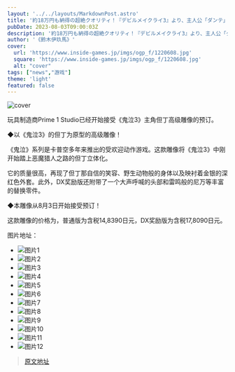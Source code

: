 ```yaml
---
layout: '../../layouts/MarkdownPost.astro'
title: '約18万円も納得の超絶クオリティ！『デビルメイクライ3』より、主人公「ダンテ」が高級スタチューに―その造形ランクはSSS'
pubDate: 2023-08-03T09:00:03Z
description: '約18万円も納得の超絶クオリティ！『デビルメイクライ3』より、主人公「ダンテ」が高級スタチューに―その造形ランクはSSS'
author: '《鈴木伊玖馬》'
cover:
  url: 'https://www.inside-games.jp/imgs/ogp_f/1220608.jpg'
  square: 'https://www.inside-games.jp/imgs/ogp_f/1220608.jpg'
  alt: "cover"
tags: ["news","游戏"]
theme: 'light'
featured: false
---
```


![cover](https://www.inside-games.jp/imgs/ogp_f/1220608.jpg)

玩具制造商Prime 1 Studio已经开始接受《鬼泣3》主角但丁高级雕像的预订。

◆以《鬼泣3》的但丁为原型的高级雕像！

《鬼泣》系列是卡普空多年来推出的受欢迎动作游戏。这款雕像将《鬼泣3》中刚开始踏上恶魔猎人之路的但丁立体化。

它的质量很高，再现了但丁那自信的笑容、野生动物般的身体以及映衬着金银的深红色外套。此外，DX奖励版还附带了一个大声呼喊的头部和雷鸣般的尼万等丰富的替换零件。

◆本雕像从8月3日开始接受预订！

这款雕像的价格为，普通版为含税14,8390日元，DX奖励版为含税17,8090日元。

图片地址：
- ![图片1](https://www.inside-games.jp/imgs/zoom/1220608.png)
- ![图片2](https://www.inside-games.jp/imgs/zoom/1220609.png)
- ![图片3](https://www.inside-games.jp/imgs/zoom/1220610.png)
- ![图片4](https://www.inside-games.jp/imgs/zoom/1220612.png)
- ![图片5](https://www.inside-games.jp/imgs/zoom/1220611.png)
- ![图片6](https://www.inside-games.jp/imgs/zoom/1220614.png)
- ![图片7](https://www.inside-games.jp/imgs/zoom/1220613.png)
- ![图片8](https://www.inside-games.jp/imgs/zoom/1220615.png)
- ![图片9](https://www.inside-games.jp/imgs/zoom/1220616.png)
- ![图片10](https://www.inside-games.jp/imgs/zoom/1220617.png)
- ![图片11](https://www.inside-games.jp/imgs/zoom/1220618.png)
- ![图片12](https://www.inside-games.jp/imgs/zoom/1220619.png)

>[原文地址](https://www.inside-games.jp/article/2023/08/03/147611.html)  